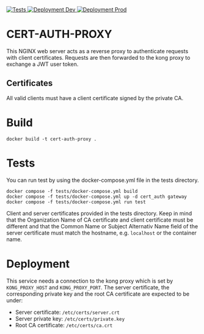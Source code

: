 <a href="https://github.com/SENERGY-Platform/cert-auth-proxy/actions/workflows/test.yml" rel="nofollow">
    <img src="https://github.com/SENERGY-Platform/cert-auth-proxy/actions/workflows/test.yml/badge.svg" alt="Tests" />
</a>

<a href="https://github.com/SENERGY-Platform/cert-auth-proxy/actions/workflows/dev.yml" rel="nofollow">
    <img src="https://github.com/SENERGY-Platform/cert-auth-proxy/actions/workflows/dev.yml/badge.svg" alt="Deployment Dev" />
</a>

<a href="https://github.com/SENERGY-Platform/cert-auth-proxy/actions/workflows/prod.yml" rel="nofollow">
    <img src="https://github.com/SENERGY-Platform/cert-auth-proxy/actions/workflows/prod.yml/badge.svg" alt="Deployment Prod" />
</a>

# CERT-AUTH-PROXY
This NGINX web server acts as a reverse proxy to authenticate requests with client certificates. Requests are then forwarded to the kong proxy to exchange a JWT user token.

## Certificates
All valid clients must have a client certificate signed by the private CA.

# Build
```
docker build -t cert-auth-proxy .
```

# Tests
You can run test by using the docker-compose.yml file in the tests directory.
```
docker compose -f tests/docker-compose.yml build
docker compose -f tests/docker-compose.yml up -d cert_auth gateway
docker compose -f tests/docker-compose.yml run test
``` 
Client and server certificates provided in the tests directory. Keep in mind that the Organization Name of CA certificate and client certificate must be different and that the Common Name or Subject Alternativ Name field of the server certificate must match the hostname, e.g. `localhost` or the container name.

# Deployment
This service needs a connection to the kong proxy which is set by `KONG_PROXY_HOST` and `KONG_PROXY_PORT`.
The server certificate, the corresponding private key and the root CA certificate are expected to be under:
- Server certificate: `/etc/certs/server.crt`
- Server private key: `/etc/certs/private.key`
- Root CA certificate: `/etc/certs/ca.crt`
